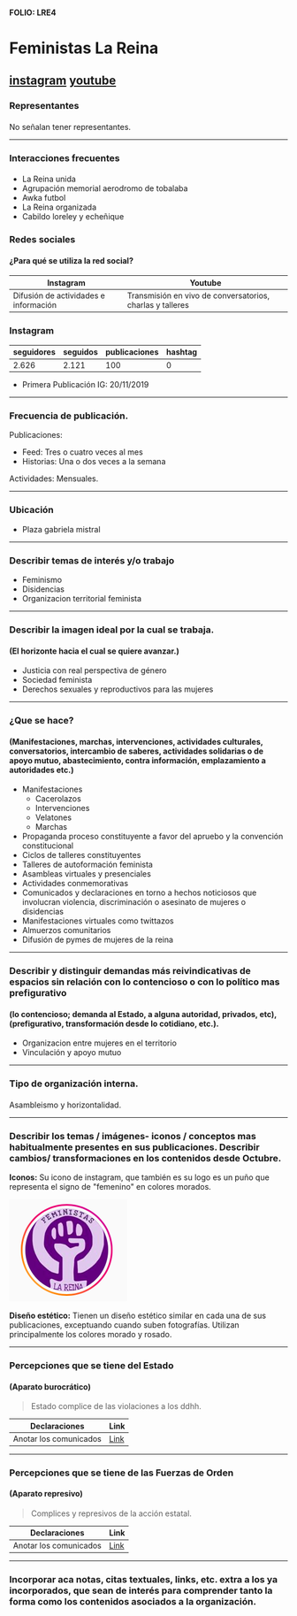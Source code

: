 #### FOLIO: LRE4
# Feministas La Reina

[instagram](https://www.instagram.com/feministas.lareina/)
[youtube](https://www.youtube.com/channel/UC82C5VvyAQFcPdKfCFuVFGw)
---

### Representantes
#### 
No señalan tener representantes.

---
### Interacciones frecuentes
####
* La Reina unida
* Agrupación memorial aerodromo de tobalaba
* Awka futbol 
* La Reina organizada
* Cabildo loreley y echeñique 

### Redes sociales
#### ¿Para qué se utiliza la red social?
| Instagram | Youtube | 
|---|---|
|Difusión de actividades e información | Transmisión en vivo de conversatorios, charlas y talleres |

### **Instagram**
| seguidores | seguidos | publicaciones | hashtag 
|---|---|---|---|
|2.626|2.121|100| 0


* Primera Publicación IG: 20/11/2019

---
### Frecuencia de publicación.

Publicaciones:
* Feed: Tres o cuatro veces al mes
* Historias: Una o dos veces a la semana

Actividades: Mensuales.

---
### Ubicación
* Plaza gabriela mistral

---
### Describir temas de interés y/o trabajo
* Feminismo
* Disidencias
* Organizacion territorial feminista


---
### Describir la imagen ideal por la cual se trabaja.
#### (El horizonte hacia el cual se quiere avanzar.)
* Justicia con real perspectiva de género
* Sociedad feminista
* Derechos sexuales y reproductivos para las mujeres

---
### ¿Que se hace?
#### (Manifestaciones, marchas, intervenciones, actividades culturales, conversatorios, intercambio de saberes, actividades solidarias o de apoyo mutuo, abastecimiento, contra información, emplazamiento a autoridades etc.)
* Manifestaciones
    * Cacerolazos
    * Intervenciones
    * Velatones
    * Marchas
* Propaganda proceso constituyente a favor del apruebo y la convención constitucional
* Ciclos de talleres constituyentes
* Talleres de autoformación feminista
* Asambleas virtuales y presenciales
* Actividades conmemorativas
* Comunicados y declaraciones en torno a hechos noticiosos que involucran violencia, discriminación o asesinato de mujeres o disidencias
* Manifestaciones virtuales como twittazos
* Almuerzos comunitarios
* Difusión de pymes de mujeres de la reina

---
### Describir y distinguir demandas más reivindicativas de espacios sin relación con lo contencioso o con lo político mas prefigurativo
#### (lo contencioso; demanda al Estado, a alguna autoridad, privados, etc), (prefigurativo, transformación desde lo cotidiano, etc.).
* Organizacion entre mujeres en el territorio
* Vinculación y apoyo mutuo

---
### Tipo de organización interna.
#### 
Asambleismo y horizontalidad.

---
### Describir los temas / imágenes- iconos / conceptos mas habitualmente presentes en sus publicaciones. Describir cambios/ transformaciones en los contenidos desde Octubre.

**Iconos:**
Su icono de instagram, que también es su logo es un puño que representa el signo de "femenino" en colores morados.

![Imagen](Imagen1LRE4.png)

**Diseño estético:**
Tienen un diseño estético similar en cada una de sus publicaciones, exceptuando cuando suben fotografías. Utilizan principalmente los colores morado y rosado. 

---
### Percepciones que se tiene del Estado
#### (Aparato burocrático)
> Estado complice de las violaciones a los ddhh. 

| Declaraciones | Link | 
|---|---|
|Anotar los comunicados | [Link]() |

---
### Percepciones que se tiene de las Fuerzas de Orden
#### (Aparato represivo)
> Complices y represivos de la acción estatal. 

| Declaraciones | Link | 
|---|---|
|Anotar los comunicados | [Link]() |


---
### Incorporar aca notas, citas textuales, links, etc. extra a los ya incorporados, que sean de interés para comprender tanto la forma como los contenidos asociados a la organización.
